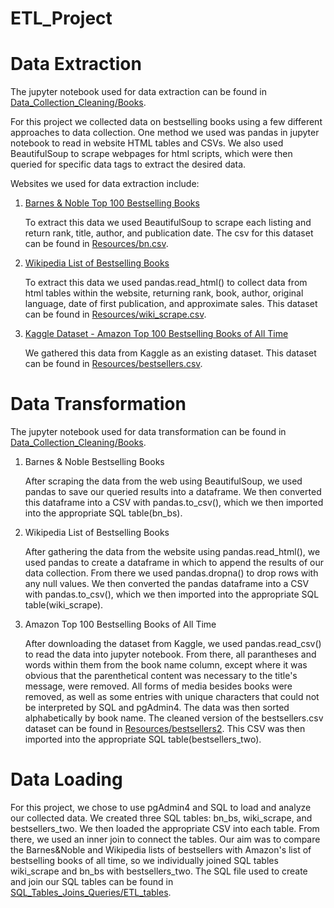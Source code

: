# ETL_Project

# Data Extraction

The jupyter notebook used for data extraction can be found in [Data_Collection_Cleaning/Books](Data_Collection_Cleaning/Books.ipynb).

For this project we collected data on bestselling books using a few different approaches to data collection. One method we used was pandas in jupyter notebook to read in website HTML tables and CSVs. We also used BeautifulSoup to scrape webpages for html scripts, which were then queried for specific data tags to extract the desired data.

Websites we used for data extraction include:

1. [Barnes & Noble Top 100 Bestselling Books](https://www.barnesandnoble.com/b/books/_/N-1fZ29Z8q8?Nrpp=20&page=) 

      To extract this data we used BeautifulSoup to scrape each listing and return rank, title, author, and publication date. The csv for this dataset can be found in [Resources/bn.csv](Resources/bn.csv).
    
2. [Wikipedia List of Bestselling Books](https://en.wikipedia.org/wiki/List_of_best-selling_books)

      To extract this data we used pandas.read_html() to collect data from html tables within the website, returning rank, book, author, original language, date of first publication, and approximate sales. This dataset can be found in [Resources/wiki_scrape.csv](Resources/wiki_scrape).
    
3. [Kaggle Dataset - Amazon Top 100 Bestselling Books of All Time](https://www.kaggle.com/ricardomendozavillar/amazon-top-100-bestselling-books-1995-2020)

      We gathered this data from Kaggle as an existing dataset. This dataset can be found in [Resources/bestsellers.csv](Resources/bestsellers.csv).

# Data Transformation

The jupyter notebook used for data transformation can be found in [Data_Collection_Cleaning/Books](Data_Collection_Cleaning/Books).

1. Barnes & Noble Bestselling Books

      After scraping the data from the web using BeautifulSoup, we used pandas to save our queried results into a dataframe. We then converted this dataframe into a CSV with pandas.to_csv(), which we then imported into the appropriate SQL table(bn_bs). 
      
2. Wikipedia List of Bestselling Books
      
      After gathering the data from the website using pandas.read_html(), we used pandas to create a dataframe in which to append the results of our data collection. From there we used pandas.dropna() to drop rows with any null values. We then converted the pandas dataframe into a CSV with pandas.to_csv(), which we then imported into the appropriate SQL table(wiki_scrape).
      
3. Amazon Top 100 Bestselling Books of All Time
      
      After downloading the dataset from Kaggle, we used pandas.read_csv() to read the data into jupyter notebook. From there, all parantheses and words within them from the book name column, except where it was obvious that the parenthetical content was necessary to the title's message, were removed. All forms of media besides books were removed, as well as some entries with unique characters that could not be interpreted by SQL and pgAdmin4. The data was then sorted alphabetically by book name. The cleaned version of the bestsellers.csv dataset can be found in [Resources/bestsellers2](Resources/bestsellers2). This CSV was then imported into the appropriate SQL table(bestsellers_two).
      
      
# Data Loading

For this project, we chose to use pgAdmin4 and SQL to load and analyze our collected data. We created three SQL tables: bn_bs, wiki_scrape, and bestsellers_two. We then loaded the appropriate CSV into each table. From there, we used an inner join to connect the tables. Our aim was to compare the Barnes&Noble and Wikipedia lists of bestsellers with Amazon's list of bestselling books of all time, so we individually joined SQL tables wiki_scrape and bn_bs with bestsellers_two. The SQL file used to create and join our SQL tables can be found in [SQL_Tables_Joins_Queries/ETL_tables](SQL_Tables_Joins_Queries/ETL_tables). 
